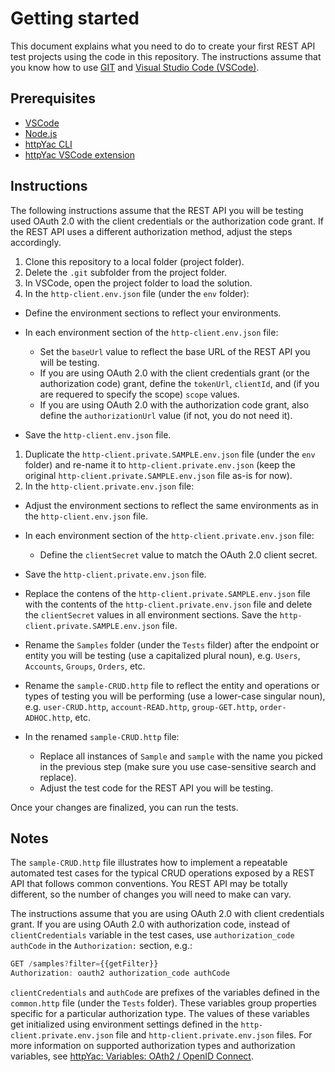 # Getting started

This document explains what you need to do to create your first REST API test projects using the code in this repository. The instructions assume that you know how to use [GIT](https://git-scm.com/) and [Visual Studio Code (VSCode)](https://code.visualstudio.com/).

## Prerequisites

- [VSCode](https://code.visualstudio.com/)
- [Node.js](https://nodejs.org/)
- [httpYac CLI](https://httpyac.github.io/guide/installation_cli.html)
- [httpYac VSCode extension](https://httpyac.github.io/guide/installation_vscode.html)

## Instructions

The following instructions assume that the REST API you will be testing used OAuth 2.0 with the client credentials or the authorization code grant. If the REST API uses a different authorization method, adjust the steps accordingly.

1. Clone this repository to a local folder (project folder).
1. Delete the `.git` subfolder from the project folder.
1. In VSCode, open the project folder to load the solution.
1. In the `http-client.env.json` file (under the `env` folder):

- Define the environment sections to reflect your environments.
- In each environment section of the `http-client.env.json` file:

  - Set the `baseUrl` value to reflect the base URL of the REST API you will be testing.
  - If you are using OAuth 2.0 with the client credentials grant (or the authorization code) grant, define the `tokenUrl`, `clientId`, and (if you are requered to specify the scope) `scope` values.
  - If you are using OAuth 2.0 with the authorization code grant, also define the `authorizationUrl` value (if not, you do not need it).

- Save the `http-client.env.json` file.

1. Duplicate the `http-client.private.SAMPLE.env.json` file (under the `env` folder) and re-name it to `http-client.private.env.json` (keep the original `http-client.private.SAMPLE.env.json` file as-is for now).
1. In the `http-client.private.env.json` file:

- Adjust the environment sections to reflect the same environments as in the `http-client.env.json` file.
- In each environment section of the `http-client.private.env.json` file:

  - Define the `clientSecret` value to match the OAuth 2.0 client secret.

- Save the `http-client.private.env.json` file.
- Replace the contens of the `http-client.private.SAMPLE.env.json` file with the contents of the `http-client.private.env.json` file and delete the `clientSecret` values in all environment sections. Save the `http-client.private.SAMPLE.env.json` file.
- Rename the `Samples` folder (under the `Tests` filder) after the endpoint or entity you will be testing (use a capitalized plural noun), e.g. `Users`, `Accounts`, `Groups`, `Orders`, etc.
- Rename the `sample-CRUD.http` file to reflect the entity and operations or types of testing you will be performing (use a lower-case singular noun), e.g. `user-CRUD.http`, `account-READ.http`, `group-GET.http`, `order-ADHOC.http`, etc.
- In the renamed `sample-CRUD.http` file:

  - Replace all instances of `Sample` and `sample` with the name you picked in the previous step (make sure you use case-sensitive search and replace).
  - Adjust the test code for the REST API you will be testing.

Once your changes are finalized, you can run the tests.

## Notes

The `sample-CRUD.http` file illustrates how to implement a repeatable automated test cases for the typical CRUD operations exposed by a REST API that follows common conventions. You REST API may be totally different, so the number of changes you will need to make can vary.

The instructions assume that you are using OAuth 2.0 with client credentials grant. If you are using OAuth 2.0 with authorization code, instead of `clientCredentials` variable in the test cases, use `authorization_code authCode` in the `Authorization:` section, e.g.:

```js
GET /samples?filter={{getFilter}}
Authorization: oauth2 authorization_code authCode
```

`clientCredentials` and `authCode` are prefixes of the variables defined in the `common.http` file (under the `Tests` folder). These variables group properties specific for a particular authorization type. The values of these variables get initialized using environment settings defined in the `http-client.private.env.json` file and `http-client.private.env.json` files. For more information on supported authorization types and authorization variables, see [httpYac: Variables: OAth2 / OpenID Connect](https://httpyac.github.io/guide/variables.html#oauth2-openid-connect).
